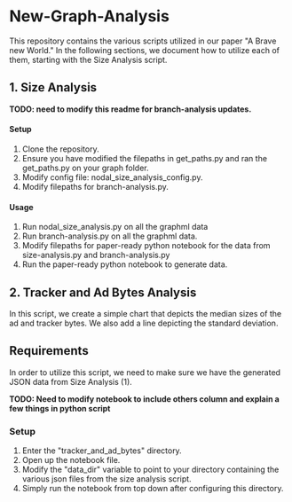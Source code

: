 # New-Graph-Analysis

This repository contains the various scripts utilized in our paper
"A Brave new World." In the following sections, we document how
to utilize each of them, starting with the Size Analysis script.

## 1. Size Analysis

__TODO: need to modify this readme for branch-analysis updates.__

#### Setup
1. Clone the repository.
2. Ensure you have modified the filepaths in get_paths.py and ran the get_paths.py on your graph folder.
3. Modify config file: nodal_size_analysis_config.py.
4. Modify filepaths for branch-analysis.py.

#### Usage

1. Run nodal_size_analysis.py on all the graphml data
2. Run branch-analysis.py on all the graphml data.
3. Modify filepaths for paper-ready python notebook for the data from 
    size-analysis.py and branch-analysis.py
4. Run the paper-ready python notebook to generate data.

## 2. Tracker and Ad Bytes Analysis
In this script, we create a simple chart that depicts the median sizes
of the ad and tracker bytes. We also add a line depicting the standard deviation.

## Requirements
In order to utilize this script, we need to make sure we have the generated JSON
data from Size Analysis (1).

__TODO: Need to modify notebook to include others column and explain a few things in python script__

### Setup
1. Enter the "tracker_and_ad_bytes" directory.
2. Open up the notebook file.
3. Modify the "data_dir" variable to point to your directory containing the various json files from
the size analysis script.
4. Simply run the notebook from top down after configuring this directory.


